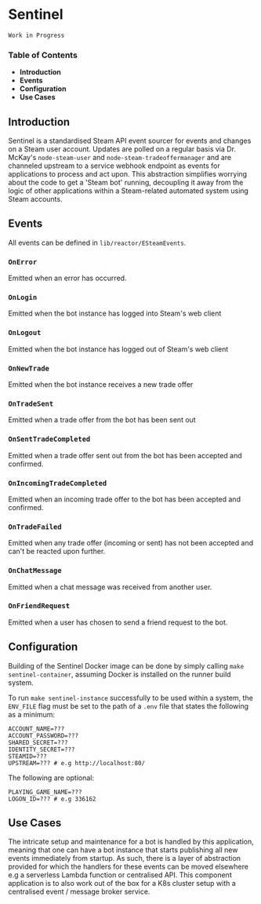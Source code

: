 # Sentinel
`Work in Progress`

### **Table of Contents**
- **Introduction**
- **Events**
- **Configuration**
- **Use Cases**

## Introduction

Sentinel is a standardised Steam API event sourcer for events and changes on a Steam user account. Updates are polled on a regular basis via Dr. McKay's `node-steam-user` and `node-steam-tradeoffermanager` and are channeled upstream to a service webhook endpoint as events for applications to process and act upon. This abstraction simplifies worrying about the code to get a 'Steam bot' running, decoupling it away from the logic of other applications within a Steam-related automated system using Steam accounts.

## Events
All events can be defined in `lib/reactor/ESteamEvents`.

### `OnError`
Emitted when an error has occurred.
### `OnLogin`
Emitted when the bot instance has logged into Steam's web client

### `OnLogout`
Emitted when the bot instance has logged out of Steam's web client

### `OnNewTrade`
Emitted when the bot instance receives a new trade offer

### `OnTradeSent`
Emitted when a trade offer from the bot has been sent out

### `OnSentTradeCompleted`
Emitted when a trade offer sent out from the bot has been accepted and confirmed.

### `OnIncomingTradeCompleted`
Emitted when an incoming trade offer to the bot has been accepted and confirmed.

### `OnTradeFailed`
Emitted when any trade offer (incoming or sent) has not been accepted and can't be reacted upon further.

### `OnChatMessage`
Emitted when a chat message was received from another user.

### `OnFriendRequest`
Emitted when a user has chosen to send a friend request to the bot.


## Configuration

Building of the Sentinel Docker image can be done by simply calling `make sentinel-container`, assuming Docker is installed on the runner build system.

To run `make sentinel-instance` successfully to be used within a system, the `ENV_FILE` flag must be set to the path of a `.env` file that states the following as a minimum:

    ACCOUNT_NAME=???
    ACCOUNT_PASSWORD=???
    SHARED_SECRET=???
    IDENTITY_SECRET=???
    STEAMID=???
    UPSTREAM=??? # e.g http://localhost:80/

The following are optional:

    PLAYING_GAME_NAME=???
    LOGON_ID=??? # e.g 336162


## Use Cases

The intricate setup and maintenance for a bot is handled by this application, meaning that one can have a bot instance that starts publishing all new events immediately from startup. As such, there is a layer of abstraction provided for which the handlers for these events can be moved elsewhere e.g a serverless Lambda function or centralised API. This component application is to also work out of the box for a K8s cluster setup with a centralised event / message broker service.